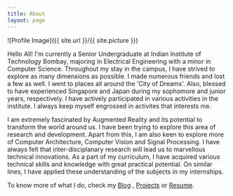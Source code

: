 ```yaml
---
title: About
layout: page
---
```

![Profile Image]({{ site.url }}/{{ site.picture }})

<p>Hello All! I'm currently a Senior Undergraduate at Indian Institute of Technology Bombay, majoring in Electrical Engineering with a minor in Computer Science. Throughout my stay in the campus, I have strived to explore as many dimensions as possible. I made numerous friends and lost a few as well. I went to places all around the 'City of Dreams'. Also, blessed to have experienced Singapore and Japan during my sophomore and junior years, respectively. I have actively participated in various activities in the institute. I always keep myself engrossed in activites that interests me.</p>

<p>I am extremely fascinated by Augmented Reality and its potential to transform the world around us. I have been trying to explore this area of research and development. Apart from this, I am also keen to explore more of Computer Architecture, Computer Vision and Signal Processing. I have always felt that inter-disciplanary research will lead us to marvellous technical innovations. As a part of my curriculum, I have acquired various technical skills and knowledge with great practical potential. On similar lines, I have applied these understanding of the subjects in my internships.</p>

<p>To know more of what I do, check my <a href="{{ site.url }}/blog">Blog</a> , <a href="{{ site.url }}/projects">Projects</a> or <a href="{{ site.url }}/cv.pdf">Resume</a>.</p>

<!-- <h2>Skills</h2>

<ul class="skill-list">
	<li>HTML - Jade - Haml - Erb</li>
	<li>Responsive (Mobile First)</li>
	<li>CSS (Stylus, Sass, Less)</li>
	<li>Css Frameworks (Bootstrap, Foundation)</li>
	<li>Javascript (Design Patterns, Testes)</li>
	<li>NodeJS</li>
	<li>AngularJS - ReactJS</li>
	<li>Grunt - Gulp - Yeoman</li>
	<li>Git</li>
	<li>PHP</li>
	<li>Python</li>
	<li>MySQL - MongoDB</li>
	<li>Scrum and Kanban</li>
	<li>TDD e Continuous Integration</li>
</ul>

<h2>Projects</h2>

<ul>
	<li><a href="https://github.com/">Lorem Lorem</a></li>
	<li><a href="https://github.com/">Ipsum Dolor</a></li>
	<li><a href="https://github.com/">Dolor Lorem</a></li>
</ul> -->
